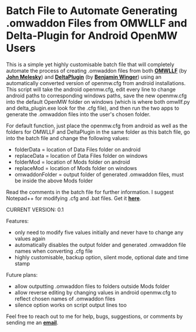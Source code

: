 <h1>Batch File to Automate Generating .omwaddon Files from OMWLLF and Delta-Plugin for Android OpenMW Users</h1>

This is a simple yet highly customisable batch file that will completely automate the process of creating .omwaddon files from both <strong><a href="https://github.com/jmelesky/omwllf">OMWLLF</a></strong> (by <strong><a href="https://github.com/jmelesky">John Melesky</a></strong>) and <strong><a href="https://gitlab.com/bmwinger/delta-plugin/-/releases">DeltaPlugin</a></strong> (by <strong><a href="https://gitlab.com/bmwinger">Benjamin Winger</a></strong>) using an automatically converted version of openmw.cfg from android installations. This script will take the android openmw.cfg, edit every line to change android paths to corresponding windows paths, save the new openmw.cfg into the default OpenMW folder on windows (which is where both omwllf.py and delta_plugin.exe look for the .cfg file), and then run the two apps to generate the .omwaddon files into the user's chosen folder.

For default function, just place the openmw.cfg from android as well as the folders for OMWLLF and DeltaPlugin in the same folder as this batch file, go into the batch file and change the following values:

- folderData = location of Data Files folder on android
- replaceData = location of Data Files folder on windows
- folderMod = location of Mods folder on android
- replaceMod = location of Mods folder on windows
- omwaddonFolder = output folder of generated .omwaddon files, must be inside the above Mods folder

Read the comments in the batch file for further information. I suggest Notepad++ for modifying .cfg and .bat files. Get it <strong><a href="https://notepad-plus-plus.org/downloads/">here</a></strong>.

CURRENT VERSION: 0.1

Features:

- only need to modify five values initially and never have to change any values again
- automatically disables the output folder and generated .omwaddon file names when converting .cfg file
- highly customisable, backup option, silent mode, optional date and time stamp

Future plans:

- allow outputting .omwaddon files to folders outside Mods folder
- allow reverse editing by changing values in android openmw.cfg to reflect chosen names of .omwaddon files
- silence option works on script output lines too

Feel free to reach out to me for help, bugs, suggestions, or comments by sending me an <strong><a href="mailto:r_b_inc@yahoo.ca">email</a></strong>.
